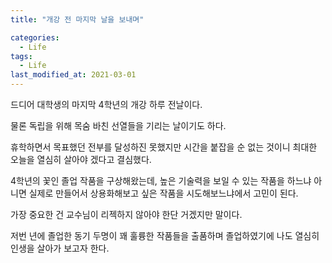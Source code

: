 ```yaml
---
title: "개강 전 마지막 날을 보내며"

categories:
  - Life
tags: 
  - Life
last_modified_at: 2021-03-01
---
```


드디어 대학생의 마지막 4학년의 개강 하루 전날이다.

물론 독립을 위해 목숨 바친 선열들을 기리는 날이기도 하다.

휴학하면서 목표했던 전부를 달성하진 못했지만 시간을 붙잡을 순 없는 것이니 최대한 오늘을 열심히 살아야 겠다고 결심했다.

4학년의 꽃인 졸업 작품을 구상해왔는데, 높은 기술력을 보일 수 있는 작품을 하느냐 아니면 실제로 만들어서 상용화해보고 싶은 작품을 시도해보느냐에서 고민이 된다.

가장 중요한 건 교수님이 리젝하지 않아야 한단 거겠지만 말이다.

저번 년에 졸업한 동기 두명이 꽤 훌륭한 작품들을 출품하며 졸업하였기에 나도 열심히 인생을 살아가 보고자 한다. 
